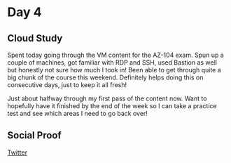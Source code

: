 <!-- This is a template you can use for quick progress days. It removes a lot of the steps we encourage you to share in the longer template 000-DAY-ARTICLE-LONG-TEMPLATE.MD-->

# Day 4

## Cloud Study
Spent today going through the VM content for the AZ-104 exam. Spun up a couple of machines, got familiar with RDP and SSH, used Bastion as well but honestly not sure how much I took in! Been able to get through quite a big chunk of the course this weekend. Definitely helps doing this on consecutive days, just to keep it all fresh! 

Just about halfway through my first pass of the content now. Want to hopefully have it finished by the end of the week so I can take a practice test and see which areas I need to go back over!

## Social Proof

[Twitter](https://twitter.com/yrwd_/status/1396554038867632133)
